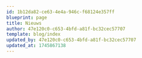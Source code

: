 ```yaml
---
id: 1b12da82-ce63-4e4a-946c-f68124e357ff
blueprint: page
title: Nieuws
author: 47e120c0-c653-4bfd-a81f-bc32cec57707
template: blog/index
updated_by: 47e120c0-c653-4bfd-a81f-bc32cec57707
updated_at: 1745867138
---
```

